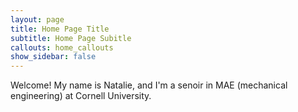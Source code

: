```yaml
---
layout: page
title: Home Page Title
subtitle: Home Page Subitle
callouts: home_callouts
show_sidebar: false
---
```


Welcome! My name is Natalie, and I'm a senoir in MAE (mechanical engineering) at Cornell University.
